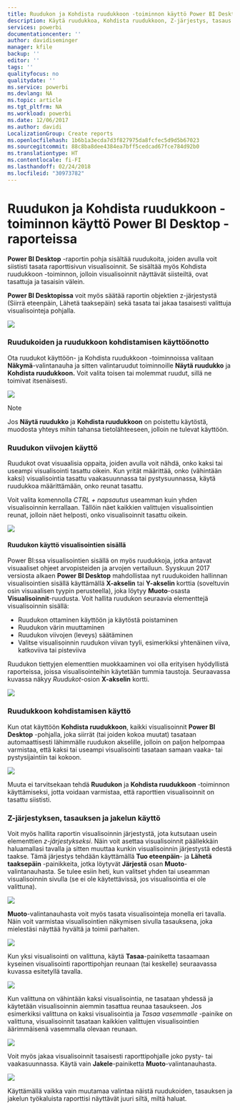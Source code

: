 ```yaml
---
title: Ruudukon ja Kohdista ruudukkoon -toiminnon käyttö Power BI Desktop -raporteissa
description: Käytä ruudukkoa, Kohdista ruudukkoon, Z-järjestys, tasaus ja jakelu Power BI Desktop-raporteissa
services: powerbi
documentationcenter: ''
author: davidiseminger
manager: kfile
backup: ''
editor: ''
tags: ''
qualityfocus: no
qualitydate: ''
ms.service: powerbi
ms.devlang: NA
ms.topic: article
ms.tgt_pltfrm: NA
ms.workload: powerbi
ms.date: 12/06/2017
ms.author: davidi
LocalizationGroup: Create reports
ms.openlocfilehash: 1b6b1a3ecda7d3f827975da8fcfec5d9d5b67023
ms.sourcegitcommit: 88c8ba8dee4384ea7bff5cedcad67fce784d92b0
ms.translationtype: HT
ms.contentlocale: fi-FI
ms.lasthandoff: 02/24/2018
ms.locfileid: "30973782"
---
```

# <a name="use-gridlines-and-snap-to-grid-in-power-bi-desktop-reports"></a>Ruudukon ja Kohdista ruudukkoon -toiminnon käyttö Power BI Desktop -raporteissa
**Power BI Desktop** -raportin pohja sisältää ruudukoita, joiden avulla voit siististi tasata raporttisivun visualisoinnit. Se sisältää myös Kohdista ruudukkoon -toiminnon, jolloin visualisoinnit näyttävät siisteiltä, ovat tasattuja ja tasaisin välein.

**Power BI Desktopissa** voit myös säätää raportin objektien z-järjestystä (Siirrä eteenpäin, Lähetä taaksepäin) sekä tasata tai jakaa tasaisesti valittuja visualisointeja pohjalla.

![](media/desktop-gridlines-snap-to-grid/snap-to-grid_0.png)

### <a name="enabling-gridlines-and-snap-to-grid"></a>Ruudukoiden ja ruudukkoon kohdistamisen käyttöönotto
Ota ruudukot käyttöön- ja Kohdista ruudukkoon -toiminnoissa valitaan **Näkymä**-valintanauha ja sitten valintaruudut toiminnoille **Näytä ruudukko** ja **Kohdista ruudukkoon.** Voit valita toisen tai molemmat ruudut, sillä ne toimivat itsenäisesti.

![](media/desktop-gridlines-snap-to-grid/snap-to-grid_1.png)

> [!NOTE]
> Jos **Näytä ruudukko** ja **Kohdista ruudukkoon** on poistettu käytöstä, muodosta yhteys mihin tahansa tietolähteeseen, jolloin ne tulevat käyttöön.
> 
> 

### <a name="using-gridlines"></a>Ruudukon viivojen käyttö
Ruudukot ovat visuaalisia oppaita, joiden avulla voit nähdä, onko kaksi tai useampi visualisointi tasattu oikein. Kun yrität määrittää, onko (vähintään kaksi) visualisointia tasattu vaakasuunnassa tai pystysuunnassa, käytä ruudukkoa määrittämään, onko reunat tasattu.

Voit valita komennolla *CTRL + napsautus* useamman kuin yhden visualisoinnin kerrallaan. Tällöin näet kaikkien valittujen visualisointien reunat, jolloin näet helposti, onko visualisoinnit tasattu oikein.

![](media/desktop-gridlines-snap-to-grid/snap-to-grid_2.png)

#### <a name="using-gridlines-inside-visuals"></a>Ruudukon käyttö visualisointien sisällä
Power BI:ssa visualisointien sisällä on myös ruudukkoja, jotka antavat visuaaliset ohjeet arvopisteiden ja arvojen vertailuun. Syyskuun 2017 versiosta alkaen **Power BI Desktop** mahdollistaa nyt ruudukoiden hallinnan visualisointien sisällä käyttämällä **X-akselin** tai **Y-akselin** korttia (soveltuvin osin visuaalisen tyypin perusteella), joka löytyy **Muoto**-osasta **Visualisoinnit**-ruudusta. Voit hallita ruudukon seuraavia elementtejä visualisoinnin sisällä:

* Ruudukon ottaminen käyttöön ja käytöstä poistaminen
* Ruudukon värin muuttaminen
* Ruudukon viivojen (leveys) säätäminen
* Valitse visualisoinnin ruudukon viivan tyyli, esimerkiksi yhtenäinen viiva, katkoviiva tai pisteviiva

Ruudukon tiettyjen elementtien muokkaaminen voi olla erityisen hyödyllistä raporteissa, joissa visualisointeihin käytetään tummia taustoja. Seuraavassa kuvassa näkyy *Ruudukot*-osion **X-akselin** kortti.

![](media/desktop-gridlines-snap-to-grid/snap-to-grid_9.png)

### <a name="using-snap-to-grid"></a>Ruudukkoon kohdistamisen käyttö
Kun otat käyttöön **Kohdista ruudukkoon**, kaikki visualisoinnit **Power BI Desktop** -pohjalla, joka siirrät (tai joiden kokoa muutat) tasataan automaattisesti lähimmälle ruudukon akselille, jolloin on paljon helpompaa varmistaa, että kaksi tai useampi visualisointi tasataan samaan vaaka- tai pystysijaintiin tai kokoon.

![](media/desktop-gridlines-snap-to-grid/snap-to-grid_3.png)

Muuta ei tarvitsekaan tehdä **Ruudukon** ja **Kohdista ruudukkoon** -toiminnon käyttämiseksi, jotta voidaan varmistaa, että raporttien visualisoinnit on tasattu siististi.

### <a name="using-z-order-align-and-distribute"></a>Z-järjestyksen, tasauksen ja jakelun käyttö
Voit myös hallita raportin visualisoinnin järjestystä, jota kutsutaan usein elementtien *z-järjestykseksi*. Näin voit asettaa visualisoinnit päällekkäin haluamallasi tavalla ja sitten muuttaa kunkin visualisoinnin järjestystä edestä taakse. Tämä järjestys tehdään käyttämällä **Tuo eteenpäin**- ja **Lähetä taaksepäin** -painikkeita, jotka löytyvät **Järjestä** osan **Muoto**-valintanauhasta. Se tulee esiin heti, kun valitset yhden tai useamman visualisoinnin sivulla (se ei ole käytettävissä, jos visualisointia ei ole valittuna).

![](media/desktop-gridlines-snap-to-grid/snap-to-grid_4.png)

**Muoto**-valintanauhasta voit myös tasata visualisointeja monella eri tavalla. Näin voit varmistaa visualisointien näkymisen sivulla tasauksena, joka mielestäsi näyttää hyvältä ja toimii parhaiten.

![](media/desktop-gridlines-snap-to-grid/snap-to-grid_5.png)

Kun yksi visualisointi on valittuna, käytä **Tasaa**-painiketta tasaamaan kyseinen visualisointi raporttipohjan reunaan (tai keskelle) seuraavassa kuvassa esitetyllä tavalla.

![](media/desktop-gridlines-snap-to-grid/snap-to-grid_6.png)

Kun valittuna on vähintään kaksi visualisointia, ne tasataan yhdessä ja käytetään visualisoinnin aiemmin tasattua reunaa tasaukseen. Jos esimerkiksi valittuna on kaksi visualisointia ja *Tasaa vasemmalle* -painike on valittuna, visualisoinnit tasataan kaikkien valittujen visualisointien äärimmäisenä vasemmalla olevaan reunaan.

![](media/desktop-gridlines-snap-to-grid/snap-to-grid_7.png)

Voit myös jakaa visualisoinnit tasaisesti raporttipohjalle joko pysty- tai vaakasuunnassa. Käytä vain **Jakele**-painiketta **Muoto**-valintanauhasta.

![](media/desktop-gridlines-snap-to-grid/snap-to-grid_8.png)

Käyttämällä vaikka vain muutamaa valintaa näistä ruudukoiden, tasauksen ja jakelun työkaluista raporttisi näyttävät juuri siltä, miltä haluat.

